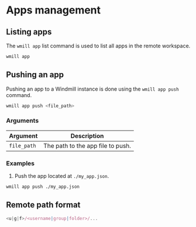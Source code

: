 # Apps management

## Listing apps

The `wmill app` list command is used to list all apps in the remote workspace.

```bash
wmill app
```

## Pushing an app

Pushing an app to a Windmill instance is done using the `wmill app push` command.

```bash
wmill app push <file_path>
```

### Arguments

| Argument    | Description                       |
| ----------- | --------------------------------- |
| `file_path` | The path to the app file to push. |

### Examples

1. Push the app located at `./my_app.json`.

```bash
wmill app push ./my_app.json
```

## Remote path format

```js
<u|g|f>/<username|group|folder>/...
```

